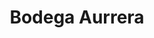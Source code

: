 ---
title: "Bodega Aurrera"
url: /tlaquepaque/bodega-aurrera-avenida-jaime-torres-bodet/
shop: Supermarkt
---